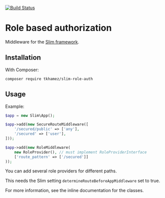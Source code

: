 [![Build Status](https://api.travis-ci.org/tkhamez/slim-role-auth.svg?branch=master)](https://travis-ci.org/tkhamez/slim-role-auth)

# Role based authorization

Middleware for the [Slim framework](http://www.slimframework.com/).

## Installation

With Composer:

```
composer require tkhamez/slim-role-auth
```

## Usage

Example:

```php
$app = new Slim\App();

$app->add(new SecureRouteMiddleware([
    '/secured/public' => ['any'],
    '/secured' => ['user'],
]));

$app->add(new RoleMiddleware(
    new RoleProvider(), // must implement RoleProviderInterface
    ['route_pattern' => ['/secured']]
));
```
You can add several role providers for different paths.

This needs the Slim setting `determineRouteBeforeAppMiddleware` set to true.

For more information, see the inline documentation for the classes.
